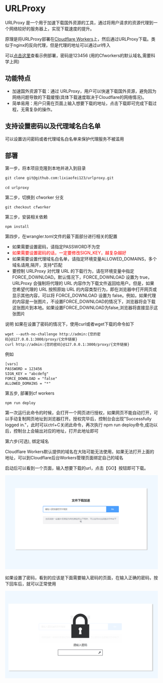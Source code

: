 # URLProxy

URLProxy 是一个用于加速下载国外资源的工具，通过将用户请求的资源代理到一个网络较好的服务器上，实现下载速度的提升。

原理是将URLProxy部署在[Cloudflare Workers](https://github.com/lixiaofei123/urlproxy/tree/cfworker)上，然后通过URLProxy下载。类似于nginx的反向代理，但是代理的地址可以通过url传入

可以[点击这里](https://urlproxy.lixiaofei123.workers.dev)查看示例部署，密码是123456 (用的Cfworkers的默认域名,需要科学上网)

## 功能特点

- 加速国外资源下载：通过 URLProxy，用户可以快速下载国外资源，避免因为网络问题导致的下载缓慢(具体下载速度取决于Cloudflare的网络情况)。
- 简单易用：用户只需在页面上输入想要下载的地址，点击下载即可完成下载过程，无需复杂的操作。

## 支持设置密码以及代理域名白名单

可以设置访问密码或者代理域名白名单来保护代理服务不被滥用

## 部署

第一步，将本项目克隆到本地并进入到目录

```
git clone git@github.com:lixiaofei123/urlproxy.git

cd urlproxy
```

第二步，切换到 cfworker 分支

```
git checkout cfworker
```

第三步，安装相关依赖

```
npm install
```

第四步，在wrangler.toml文件的最下面部分进行相关的配置
 

 - 如果需要设置密码，请指定PASSWORD不为空 
 - <span style="color:red">如果需要设置密码的话，一定要修改SIGN_KEY，越复杂越好</span>
 - 如果需要设置代理域名白名单，请指定环境变量ALLOWED_DOMAINS，多个域名请用,隔开，支持*匹配
 - 要控制 URLProxy 对代理 URL 的下载行为，请在环境变量中指定 FORCE_DOWNLOAD。默认情况下，FORCE_DOWNLOAD 设置为 true，URLProxy 会强制将代理的 URL 内容作为下载文件返回给用户。但是，如果您希望代理的 URL 按照原始 URL 的内容类型行为，即在浏览器中打开网页或显示其他内容，可以将 FORCE_DOWNLOAD 设置为 false。例如，如果代理的内容是一张图片，不设置FORCE_DOWNLOAD的情况下，浏览器将会下载这张图片到本地。如果设置FORCE_DOWNLOAD为false,浏览器将直接显示这张图片

说明
如果在设置了密码的情况下，使用curl或者wget下载的命令如下

```
wget --auth-no-challenge http://admin:{您的密码}@127.0.0.1:3000/proxy/{文件链接}
curl http://admin:{您的密码}@127.0.0.1:3000/proxy/{文件链接}
```


例如
 
 ```
 [vars]
PASSWORD = 123456
SIGN_KEY = "abcdefg"
FORCE_DOWNLOAD = "false"
ALLOWED_DOMAINS = "*"
 ```

第五步, 部署到cf workers

 ```
 npm run deploy
 ```

 第一次运行此命令的时候，会打开一个网页进行授权，如果网页不能自动打开，可以手动复制网页地址到浏览器打开。授权完毕后，控制台会出现"Successfully logged in."，此时可以ctrl+C关闭此命令，再次执行 npm run deploy命令,成功以后，控制台上会输出对应的地址，打开此地址即可

第六步(可选), 绑定域名

Cloudflare Workers默认提供的域名在大陆可能无法使用，如果无法打开上面的地址，可以到Cloudflare后台Workers管理页面绑定自己的域名


启动后可以看到一个页面，输入想要下载的url，点击【GO】按钮即可下载。

![首页](https://raw.githubusercontent.com/lixiaofei123/urlproxy/master/index.png)

如果设置了密码，看到的应该是下面需要输入密码的页面，在输入正确的密码，按下回车后，就可以正常使用

![输入密码](https://raw.githubusercontent.com/lixiaofei123/urlproxy/master/lock.png)